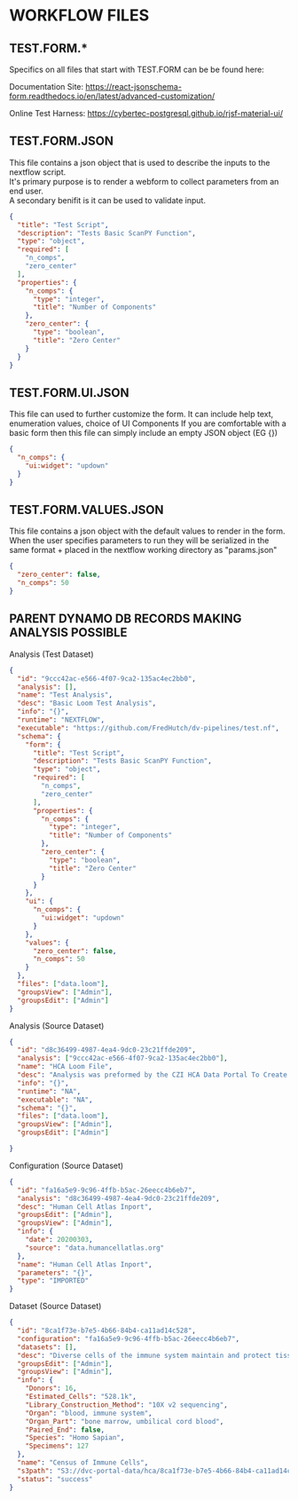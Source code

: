 # WORKFLOW FILES

## TEST.FORM.*

Specifics on all files that start with TEST.FORM can be be found here:

Documentation Site: <https://react-jsonschema-form.readthedocs.io/en/latest/advanced-customization/>

Online Test Harness: <https://cybertec-postgresql.github.io/rjsf-material-ui/>

## TEST.FORM.JSON

This file contains a json object that is used to describe the inputs to the nextflow script.  
It's primary purpose is to render a webform to collect parameters from an end user.  
A secondary benifit is it can be used to validate input.

```JSON
{
  "title": "Test Script",
  "description": "Tests Basic ScanPY Function",
  "type": "object",
  "required": [
    "n_comps",
    "zero_center"
  ],
  "properties": {
    "n_comps": {
      "type": "integer",
      "title": "Number of Components"
    },
    "zero_center": {
      "type": "boolean",
      "title": "Zero Center"
    }
  }
}
```

## TEST.FORM.UI.JSON

This file can used to further customize the form.  It can include help text, enumeration values, choice of UI Components
If you are comfortable with a basic form then this file can simply include an empty JSON object (EG {})

```JSON
{
  "n_comps": {
    "ui:widget": "updown"
  }
}
```

## TEST.FORM.VALUES.JSON

This file contains a json object with the default values to render in the form.
When the user specifies parameters to run they will be serialized in the same format + placed in the nextflow working directory as
"params.json"

```JSON
{
  "zero_center": false,
  "n_comps": 50
}
```



## PARENT DYNAMO DB RECORDS MAKING ANALYSIS POSSIBLE

Analysis (Test Dataset)

```JSON
{
  "id": "9ccc42ac-e566-4f07-9ca2-135ac4ec2bb0",
  "analysis": [],
  "name": "Test Analysis",
  "desc": "Basic Loom Test Analysis",
  "info": "{}",
  "runtime": "NEXTFLOW",
  "executable": "https://github.com/FredHutch/dv-pipelines/test.nf",
  "schema": {
    "form": {
      "title": "Test Script",
      "description": "Tests Basic ScanPY Function",
      "type": "object",
      "required": [
        "n_comps",
        "zero_center"
      ],
      "properties": {
        "n_comps": {
          "type": "integer",
          "title": "Number of Components"
        },
        "zero_center": {
          "type": "boolean",
          "title": "Zero Center"
        }
      }
    },
    "ui": {
      "n_comps": {
        "ui:widget": "updown"
      }
    },
    "values": {
      "zero_center": false,
      "n_comps": 50
    }
  },
  "files": ["data.loom"],
  "groupsView": ["Admin"],
  "groupsEdit": ["Admin"]
}
```

Analysis (Source Dataset)

```JSON
{
  "id": "d8c36499-4987-4ea4-9dc0-23c21ffde209",
  "analysis": ["9ccc42ac-e566-4f07-9ca2-135ac4ec2bb0"],
  "name": "HCA Loom File",
  "desc": "Analysis was preformed by the CZI HCA Data Portal To Create A Loom File",
  "info": "{}",
  "runtime": "NA",
  "executable": "NA",
  "schema": "{}",
  "files": ["data.loom"],
  "groupsView": ["Admin"],
  "groupsEdit": ["Admin"]

}
```

Configuration  (Source Dataset)

```JSON
{
  "id": "fa16a5e9-9c96-4ffb-b5ac-26eecc4b6eb7",
  "analysis": "d8c36499-4987-4ea4-9dc0-23c21ffde209",
  "desc": "Human Cell Atlas Inport",
  "groupsEdit": ["Admin"],
  "groupsView": ["Admin"],
  "info": {
    "date": 20200303,
    "source": "data.humancellatlas.org"
  },
  "name": "Human Cell Atlas Inport",
  "parameters": "{}",
  "type": "IMPORTED"
}
```

Dataset (Source Dataset)

```JSON
{
  "id": "8ca1f73e-b7e5-4b66-84b4-ca11ad14c528",
  "configuration": "fa16a5e9-9c96-4ffb-b5ac-26eecc4b6eb7",
  "datasets": [],
  "desc": "Diverse cells of the immune system maintain and protect tissue function, integrity, and homeostasis upon changes in functional demands and diverse perturbations. Recent advances such as massively parallel single-cell RNA-sequencing and sophisticated computational methods help shed new light on this complexity. This immune cell census aims to profile up to 2M immunocytes, the first tranche of this is currently available. With computational methods optimized to a massive scale, we can readily identify cell types and markers, as well as the process of hematopoietic differentiation. The high quality and comprehensive reference map is provided as an open community resource for understanding human health and disease.",
  "groupsEdit": ["Admin"],
  "groupsView": ["Admin"],
  "info": {
    "Donors": 16,
    "Estimated_Cells": "528.1k",
    "Library_Construction_Method": "10X v2 sequencing",
    "Organ": "blood, immune system",
    "Organ_Part": "bone marrow, umbilical cord blood",
    "Paired_End": false,
    "Species": "Homo Sapian",
    "Specimens": 127
  },
  "name": "Census of Immune Cells",
  "s3path": "S3://dvc-portal-data/hca/8ca1f73e-b7e5-4b66-84b4-ca11ad14c528",
  "status": "success"
}
```

